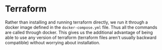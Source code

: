 # Terraform

Rather than installing and running terraform directly, we run it through a docker image defined in the `docker-compose.yml` file. 
Thus all the commands are called through docker. This gives us the additional advantage of being able to use any version of terraform (terraform files aren't usually backward compatible) without worrying about installation.
